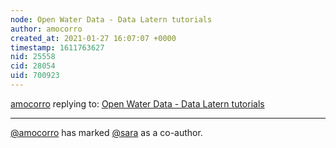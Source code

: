 ```yaml
---
node: Open Water Data - Data Latern tutorials
author: amocorro
created_at: 2021-01-27 16:07:07 +0000
timestamp: 1611763627
nid: 25558
cid: 28054
uid: 700923
---
```




[amocorro](../profile/amocorro) replying to: [Open Water Data - Data Latern tutorials](../notes/amocorro/01-27-2021/open-water-data-data-latern-tutorials)

----
 [@amocorro](/profile/amocorro) has marked [@sara](/profile/sara) as a co-author. 